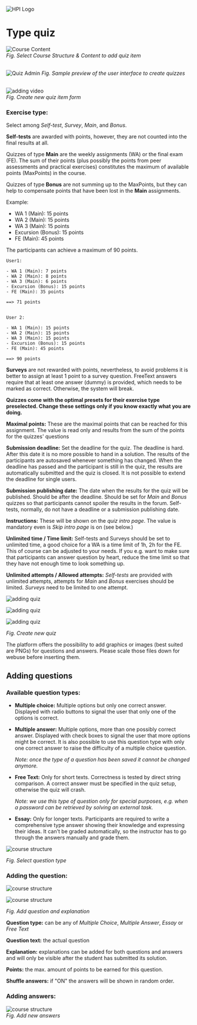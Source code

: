 ![HPI Logo](../../../img/HPI_Logo.png)

# Type quiz  

![Course Content](../../../img/course_admin_items/course_structure_content.png)  
*Fig. Select Course Structure & Content to add quiz item*  
<br>

![Quiz Admin](../../../img/features/itemtypes/quiz_admin.png)
*Fig. Sample preview of the user interface to create quizzes*  
<br>

![adding video](../../../img/05/type_quiz.png)  
*Fig. Create new quiz item form*
<br>  

### Exercise type:  
Select among *Self-test*, *Survey*, *Main*, and *Bonus*.  

**Self-tests** are awarded with points, however, they are not counted into the final results at all.  

Quizzes of type **Main** are the weekly assignments (WA) or the final exam (FE). The sum of their points (plus possibly the points from peer assessments and practical exercises) constitutes the maximum of available points (MaxPoints) in the course.  

Quizzes of type **Bonus** are not summing up to the MaxPoints, but they can help to compensate points that have been lost in the **Main** assignments.

Example: 

- WA 1 (Main): 15 points
- WA 2 (Main): 15 points
- WA 3 (Main): 15 points
- Excursion (Bonus): 15 points
- FE (Main): 45 points

The participants can achieve a maximum of 90 points.

	User1:

	- WA 1 (Main): 7 points
	- WA 2 (Main): 8 points
	- WA 3 (Main): 6 points
	- Excursion (Bonus): 15 points
	- FE (Main): 35 points

	==> 71 points  


	User 2: 

	- WA 1 (Main): 15 points
	- WA 2 (Main): 15 points
	- WA 3 (Main): 15 points
	- Excursion (Bonus): 15 points
	- FE (Main): 45 points

	==> 90 points

**Surveys** are not rewarded with points, nevertheless, to avoid problems it is better to assign at least 1 point to a survey question. FreeText answers require that at least one answer (dummy) is provided, which needs to be marked as correct. Otherwise, the system will break. 

**Quizzes come with the optimal presets for their exercise type preselected. Change these settings only if you know exactly what you are doing.**

**Maximal points:** These are the maximal points that can be reached for this assignment. The value is read only and results from the sum of the points for the quizzes' questions 

**Submission deadline:** Set the deadline for the quiz. The deadline is hard. After this date it is no more possible to hand in a solution. The results of the participants are autosaved whenever something has changed. When the deadline has passed and the participant is still in the quiz, the results are automatically submitted and the quiz is closed. It is not possible to extend the deadline for single users.  

**Submission publishing date:** The date when the results for the quiz will be published. Should be after the deadline. Should be set for *Main* and *Bonus* quizzes so that participants cannot spoiler the results in the forum. Self-tests, normally, do not have a deadline or a submission publishing date.

**Instructions:** These will be shown on the *quiz intro page*. The value is mandatory even is *Skip intro page* is on (see below.)

**Unlimited time / Time limit:** Self-tests and Surveys should be set to unlimited time, a good choice for a WA is a time limit of 1h, 2h for the FE.
This of course can be adjusted to your needs. If you e.g. want to make sure that participants can answer question by heart, reduce the time limit so that they have not enough time to look something up.

**Unlimited attempts / Allowed attempts:** *Self-tests* are provided with unlimited attempts, attempts for *Main* and *Bonus* exercises should be limited. *Surveys* need to be limited to one attempt.



![adding quiz](../../../img/05/quiz1.png)

![adding quiz](../../../img/05/quiz2.png)

![adding quiz](../../../img/05/quiz3.png)

*Fig. Create new quiz* 



The platform offers the possibility to add graphics or images (best suited are PNGs) for questions and answers. Please scale those files down for webuse before inserting them.

## Adding questions

### Available question types:

* **Multiple choice:** Multiple options but only one correct answer. Displayed with radio buttons to signal the user that only one of the options is correct.

* **Multiple answer:** Multiple options, more than one possibly correct answer. Displayed with check boxes to signal the user that more options might be correct. It is also possible to use this question type with only one correct answer to raise the difficulty of a multiple choice question.

	*Note: once the type of a question has been saved it cannot be changed anymore.*

* **Free Text:** Only for short texts. Correctness is tested by direct string comparison. 
A correct answer must be specified in the quiz setup, otherwise the quiz will crash.

	*Note: we use this type of question only for special purposes, e.g. when a password can be retrieved by solving an external task.*

* **Essay:** Only for longer texts. Participants are required to write a comprehensive type answer showing their knowledge and expressing their ideas. It can't be graded automatically, so the instructor has to go through the answers manually and grade them.



![course structure](../../../img/07/question_type.png)

*Fig. Select question type*


### Adding the question:



![course structure](../../../img/07/question_sample1.png)

![course structure](../../../img/07/question_sample2.png)

*Fig. Add question and explanation*


**Question type:** can be any of *Multiple Choice*, *Multiple Answer*, *Essay* or *Free Text*

**Question text:** the actual question

**Explanation:** explanations can be added for both questions and answers and will only be visible after the student has submitted its solution.

**Points:** the max. amount of points to be earned for this question.

**Shuffle answers:** if "ON" the answers will be shown in random order.

### Adding answers:  


![course structure](../../../img/07/add_answers_sample.png)  
*Fig. Add new answers*

